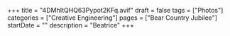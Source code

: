 +++
title = "4DMhItQHQ63Pypot2KFq.avif"
draft = false
tags = ["Photos"]
categories = ["Creative Engineering"]
pages = ["Bear Country Jubilee"]
startDate = ""
description = "Beatrice"
+++

